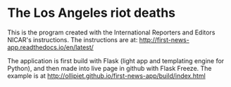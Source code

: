 The Los Angeles riot deaths
==================
This is the program created with the International Reporters and Editors NICAR's instructions. 
The instructions are at: http://first-news-app.readthedocs.io/en/latest/

The application is first build with Flask (light app and templating engine for Python), and then made into live page in github with Flask Freeze.
The example is at http://ollipiet.github.io/first-news-app/build/index.html